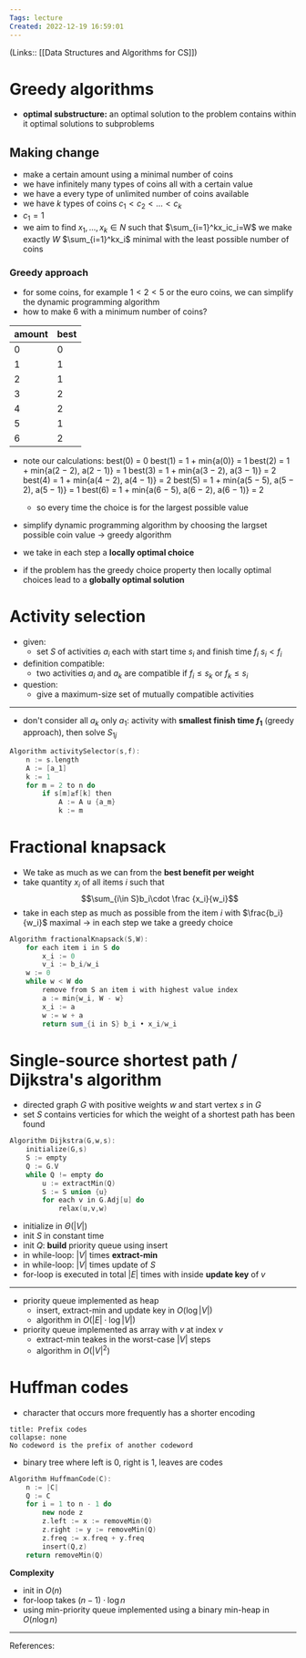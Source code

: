 ```yaml
---
Tags: lecture
Created: 2022-12-19 16:59:01
---
```

(Links:: [[Data Structures and Algorithms for CS]])
# Greedy algorithms
- **optimal substructure:** an optimal solution to the problem contains within it optimal solutions to subproblems
## Making change
- make a certain amount using a minimal number of coins
- we have infinitely many types of coins all with a certain value
- we have a every type of unlimited number of coins available
- we have $k$ types of coins $c_1 < c_2 < ... < c_k$
- $c_1 =1$
- we aim to find $x_1, ...,x_k\in N$ such that
  $\sum_{i=1}^kx_ic_i=W$ we make exactly $W$
  $\sum_{i=1}^kx_i$ minimal with the least possible number of coins
### Greedy approach
- for some coins, for example $1<2<5$ or the euro coins, we can simplify the dynamic programming algorithm
- how to make 6 with a minimum number of coins?

| amount | best |
| ------ | ---- |
| 0      | 0    |
| 1      | 1    |
| 2      | 1    |
| 3      | 2    |
| 4      | 2    |
| 5      | 1    |
| 6      | 2    |

- note our calculations:
  best(0) = 0
  best(1) = 1 + min{a(0)} = 1
  best(2) = 1 + min{a(2 − 2), a(2 − 1)} = 1
  best(3) = 1 + min{a(3 − 2), a(3 − 1)} = 2
  best(4) = 1 + min{a(4 − 2), a(4 − 1)} = 2
  best(5) = 1 + min{a(5 − 5), a(5 − 2), a(5 − 1)} = 1
  best(6) = 1 + min{a(6 − 5), a(6 − 2), a(6 − 1)} = 2
	- so every time the choice is for the largest possible value
- simplify dynamic programming algorithm by choosing the largset possible coin value -> greedy algorithm

- we take in each step a **locally optimal choice**
- if the problem has the greedy choice property then locally optimal choices lead to a **globally optimal solution**
# Activity selection
- given:
	- set $S$ of activities $a_i$ each with start time $s_i$ and finish time $f_i$ 
	  $s_i < f_i$
- definition compatible:
	- two activities $a_i$ and $a_k$ are compatible if $f_i \leq s_k$ or $f_k \leq s_i$
- question:
	- give a maximum-size set of mutually compatible activities
___
- don't consider all $a_k$ only $a_1$: activity with **smallest finish time $f_1$** (greedy approach), then solve $S_{1j}$
```cpp
Algorithm activitySelector(s,f):
	n := s.length
	A := [a_1]
	k := 1
	for m = 2 to n do
		if s[m]≥f[k] then
			A := A u {a_m}
			k := m
```
# Fractional knapsack
- We take as much as we can from the **best benefit per weight**
- take quantity $x_i$ of all items $i$ such that $$\sum_{i\in S}b_i\cdot \frac {x_i}{w_i}$$
- take in each step as much as possible from the item $i$ with $\frac{b_i}{w_i}$ maximal -> in each step we take a greedy choice
```cpp
Algorithm fractionalKnapsack(S,W):
	for each item i in S do
		x_i := 0
		v_i := b_i/w_i
	w := 0
	while w < W do
		remove from S an item i with highest value index
		a := min{w_i, W - w}
		x_i := a
		w := w + a
		return sum_{i in S} b_i • x_i/w_i
```
# Single-source shortest path / Dijkstra's algorithm
- directed graph $G$ with positive weights $w$ and start vertex $s$ in $G$
- set $S$ contains verticies for which the weight of a shortest path has been found
```cpp
Algorithm Dijkstra(G,w,s):
	initialize(G,s)
	S := empty
	Q := G.V
	while Q != empty do
		u := extractMin(Q)
		S := S union {u}
		for each v in G.Adj[u] do
			relax(u,v,w)
```
- initialize in $\Theta(|V|)$
- init $S$ in constant time
- init $Q$: **build** priority queue using insert
- in while-loop: $|V|$ times **extract-min**
- in while-loop: $|V|$ times update of $S$
- for-loop is executed in total $|E|$ times with inside **update key** of $v$
___
- priority queue implemented as heap
	- insert, extract-min and update key in $O(\log |V|)$
	- algorithm in $O(|E|\cdot \log |V|)$
- priority queue implemented as array with $v$ at index $v$
	- extract-min teakes in the worst-case $|V|$ steps
	- algorithm in $O(|V|^2)$

# Huffman codes
- character that occurs more frequently has a shorter encoding
```ad-definition
title: Prefix codes
collapse: none
No codeword is the prefix of another codeword
```
- binary tree where left is 0, right is 1, leaves are codes
```cpp
Algorithm HuffmanCode(C):
	n := |C|
	Q := C
	for i = 1 to n - 1 do
		new node z
		z.left := x := removeMin(Q)
		z.right := y := removeMin(Q)
		z.freq := x.freq + y.freq
		insert(Q,z)
	return removeMin(Q)
```
**Complexity**
- init in $O(n)$
- for-loop takes $(n-1)\cdot \log n$
- using min-priority queue implemented using a binary min-heap in $O(n \log n)$

---
References: